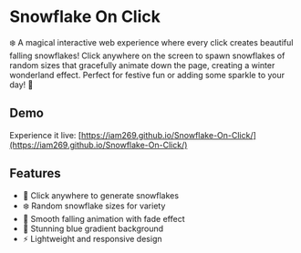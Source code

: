 # Snowflake On Click

❄️ A magical interactive web experience where every click creates beautiful falling snowflakes! Click anywhere on the screen to spawn snowflakes of random sizes that gracefully animate down the page, creating a winter wonderland effect. Perfect for festive fun or adding some sparkle to your day! 🌟

## Demo

Experience it live: [https://iam269.github.io/Snowflake-On-Click/](https://iam269.github.io/Snowflake-On-Click/)

## Features

- 🎯 Click anywhere to generate snowflakes
- ❄️ Random snowflake sizes for variety
- 🌊 Smooth falling animation with fade effect
- 🎨 Stunning blue gradient background
- ⚡ Lightweight and responsive design